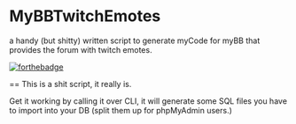 # MyBBTwitchEmotes
a handy (but shitty) written script to generate myCode for myBB that provides the forum with twitch emotes.

[![forthebadge](http://forthebadge.com/images/badges/fuck-it-ship-it.svg)](http://forthebadge.com)

== This is a shit script, it really is.

Get it working by calling it over CLI, it will generate some SQL files you have to import into your DB (split them up for phpMyAdmin users.)


